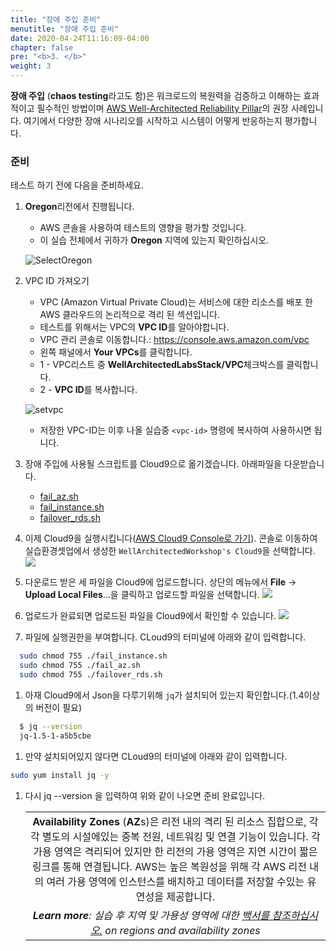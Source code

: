 ```yaml
---
title: "장애 주입 준비"
menutitle: "장애 주입 준비"
date: 2020-04-24T11:16:09-04:00
chapter: false
pre: "<b>3. </b>"
weight: 3
---
```


**장애 주입** (**chaos testing**라고도 함)은 워크로드의 복원력을 검증하고 이해하는 효과적이고 필수적인 방법이며 [AWS Well-Architected Reliability Pillar](https://aws.amazon.com/architecture/well-architected/)의 권장 사례입니다. 여기에서 다양한 장애 시나리오를 시작하고 시스템이 어떻게 반응하는지 평가합니다.

### 준비

테스트 하기 전에 다음을 준비하세요. 

1. **Oregon**리전에서 진행됩니다.
      * AWS 콘솔을 사용하여 테스트의 영향을 평가할 것입니다.
      * 이 실습 전체에서 귀하가 **Oregon** 지역에 있는지 확인하십시오.

      ![SelectOregon](/images/reliability/reliability-region.png)      
1. VPC ID 가져오기
      * VPC (Amazon Virtual Private Cloud)는 서비스에 대한 리소스를 배포 한 AWS 클라우드의 논리적으로 격리 된 섹션입니다.
      * 테스트를 위해서는 VPC의 **VPC ID**를 알아야합니다.
      * VPC 관리 콘솔로 이동합니다.: <https://console.aws.amazon.com/vpc>
      * 왼쪽 패널에서 **Your VPCs**를 클릭합니다.
      * 1 - VPC리스트 중 **WellArchitectedLabsStack/VPC**체크박스를 클릭합니다.
      * 2 - **VPC ID**를 복사합니다.

      ![setvpc](/images/reliability/reliability-vpc.png)      

     * 저장한 VPC-ID는 이후 나올 실습중 `<vpc-id>` 명령에 복사하여 사용하시면 됩니다.

1. 장애 주입에 사용될 스크립트를 Cloud9으로 옮기겠습니다. 아래파일을 다운받습니다.         
      * [fail_az.sh](/Reliability/300_Testing_for_Resiliency_of_EC2_RDS_and_S3/Code/FailureSimulations/bash/fail_az.sh)
      * [fail_instance.sh](/Reliability/300_Testing_for_Resiliency_of_EC2_RDS_and_S3/Code/FailureSimulations/bash/fail_instance.sh)
      * [failover_rds.sh](/Reliability/300_Testing_for_Resiliency_of_EC2_RDS_and_S3/Code/FailureSimulations/bash/failover_rds.sh)
1. 이제 Cloud9을 실행시킵니다([AWS Cloud9 Console로 가기](https://ap-northeast-2.console.aws.amazon.com/cloud9/home?region=ap-northeast-2#)). 콘솔로 이동하여 실습환경셋업에서 생성한 `WellArchitectedWorkshop's Cloud9`을 선택합니다.
      ![](/images/reliability/reliability-cloud9-start.png)      
1. 다운로드 받은 세 파일을 Cloud9에 업로드합니다. 상단의 메뉴에서 **File** -> **Upload Local Files**...을 클릭하고 업로드할 파일을 선택합니다.
      ![](/images/reliability/reliability-cloud9-upload.png)      

1. 업로드가 완료되면 업로드된 파일을 Cloud9에서 확인할 수 있습니다. 
      ![](/images/reliability/reliability-cloud9-fin.png)      

1. 파일에 실행권한을 부여합니다. CLoud9의 터미널에 아래와 같이 입력합니다. 
```bash
  sudo chmod 755 ./fail_instance.sh
  sudo chmod 755 ./fail_az.sh
  sudo chmod 755 ./failover_rds.sh
```

1. 아재 Cloud9에서 Json을 다루기위해 `jq`가 설치되어 있는지 확인합니다.(1.4이상의 버전이 필요)

```bash
  $ jq --version
  jq-1.5-1-a5b5cbe
```

1. 만약 설치되어있지 않다면 CLoud9의 터미널에 아래와 같이 입력합니다.
```bash
sudo yum install jq -y
```

1. 다시 jq --version 을 입력하여 위와 같이 나오면 준비 완료입니다. 


    | |
    |:---:|
    |**Availability Zones** (**AZ**s)은 리전 내의 격리 된 리소스 집합으로, 각각 별도의 시설에있는 중복 전원, 네트워킹 및 연결 기능이 있습니다. 각 가용 영역은 격리되어 있지만 한 리전의 가용 영역은 지연 시간이 짧은 링크를 통해 연결됩니다. AWS는 높은 복원성을 위해 각 AWS 리전 내의 여러 가용 영역에 인스턴스를 배치하고 데이터를 저장할 수있는 유연성을 제공합니다.|
    |*__Learn more__: 실습 후 지역 및 가용성 영역에 대한 [백서를 참조하십시오.](https://docs.aws.amazon.com/whitepapers/latest/aws-overview/global-infrastructure.html) on regions and availability zones*|
